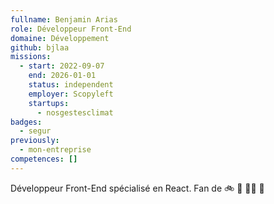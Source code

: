 ```yaml
---
fullname: Benjamin Arias
role: Développeur Front-End
domaine: Développement
github: bjlaa
missions:
  - start: 2022-09-07
    end: 2026-01-01
    status: independent
    employer: Scopyleft
    startups:
      - nosgestesclimat
badges:
  - segur
previously:
  - mon-entreprise
competences: []
---
```

Développeur Front-End spécialisé en React. Fan de 🚲 🎸 🏊‍♂️  🚣
